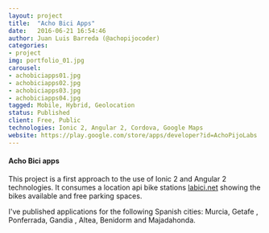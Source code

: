 ```yaml
---
layout: project
title:  "Acho Bici Apps"
date:   2016-06-21 16:54:46
author: Juan Luis Barreda (@achopijocoder)
categories:
- project
img: portfolio_01.jpg
carousel:
- achobiciapps01.jpg
- achobiciapps02.jpg
- achobiciapps03.jpg
- achobiciapps04.jpg
tagged: Mobile, Hybrid, Geolocation
status: Published
client: Free, Public
technologies: Ionic 2, Angular 2, Cordova, Google Maps
website: https://play.google.com/store/apps/developer?id=AchoPijoLabs
---
```

#### Acho Bici apps
This project is a first approach to the use of Ionic 2 and Angular 2 technologies. It consumes a location api bike stations [labici.net](http://www.labici.net/) showing the bikes available and free parking spaces.

I've published applications for the following Spanish cities: Murcia, Getafe , Ponferrada, Gandia , Altea, Benidorm and Majadahonda. 